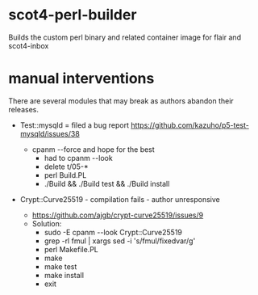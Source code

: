 # scot4-perl-builder

Builds the custom perl binary and related container image for flair and scot4-inbox

# manual interventions

There are several modules that may break as authors abandon their releases.

- Test::mysqld = filed a bug report https://github.com/kazuho/p5-test-mysqld/issues/38
    - cpanm --force and hope for the best
        - had to cpanm --look
        - delete t/05-*
        - perl Build.PL
        - ./Build && ./Build test && ./Build install

- Crypt::Curve25519 - compilation fails - author unresponsive 
    - https://github.com/ajgb/crypt-curve25519/issues/9
    - Solution:
        - sudo -E cpanm --look Crypt::Curve25519
        - grep -rl fmul | xargs sed -i 's/fmul/fixedvar/g'
        - perl Makefile.PL
        - make
        - make test
        - make install
        - exit
